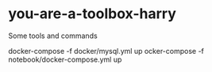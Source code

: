 # you-are-a-toolbox-harry

Some tools and commands 


docker-compose -f docker/mysql.yml up
ocker-compose -f notebook/docker-compose.yml up
